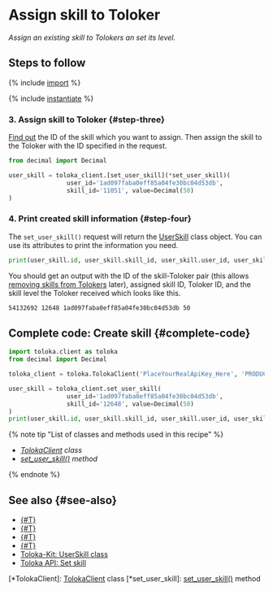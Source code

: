 # Assign skill to Toloker

_Assign an existing skill to Tolokers an set its level._

## Steps to follow

{% include [import](../_includes/recipes/import.md) %}

{% include [instantiate](../_includes/recipes/instantiate.md) %}

### 3. Assign skill to Toloker {#step-three}

[Find out](get-skills.md) the ID of the skill which you want to assign. Then assign the skill to the Toloker with the ID specified in the request.

```python
from decimal import Decimal

user_skill = toloka_client.[set_user_skill](*set_user_skill)(
                user_id='1ad097faba0eff85a04fe30bc04d53db',
                skill_id='11051', value=Decimal(50)
)
```

### 4. Print created skill information {#step-four}

The `set_user_skill()` request will return the [UserSkill](../reference/toloka.client.user_skill.UserSkill.md) class object. You can use its attributes to print the information you need.

```python
print(user_skill.id, user_skill.skill_id, user_skill.user_id, user_skill.value)
```

You should get an output with the ID of the skill-Toloker pair (this allows [removing skills from Tolokers](delete-user-skill.md) later), assigned skill ID, Toloker ID, and the skill level the Toloker received which looks like this.

```bash
54132692 12648 1ad097faba0eff85a04fe30bc04d53db 50
```

## Complete code: Create skill {#complete-code}

```python
import toloka.client as toloka
from decimal import Decimal

toloka_client = toloka.TolokaClient('PlaceYourRealApiKey_Here', 'PRODUCTION')

user_skill = toloka_client.set_user_skill(
                user_id='1ad097faba0eff85a04fe30bc04d53db',
                skill_id='12648', value=Decimal(50)
)
print(user_skill.id, user_skill.skill_id, user_skill.user_id, user_skill.value)
```

{% note tip "List of classes and methods used in this recipe" %}

- _[TolokaClient](../reference/toloka.client.TolokaClient.md) class_
- _[set_user_skill()](../reference/toloka.client.TolokaClient.set_user_skill.md) method_

{% endnote %}

## See also {#see-also}

- [{#T}](../../guide/concepts/overview.md)
- [{#T}](learn-basics.md)
- [{#T}](use-cases.md)
- [{#T}](get-skills.md)
- [Toloka-Kit: UserSkill class](../reference/toloka.client.user_skill.UserSkill.md)
- [Toloka API: Set skill](https://toloka.ai/docs/api/api-reference/#put-/user-skills)

[*TolokaClient]: [TolokaClient](../reference/toloka.client.TolokaClient.md) class
[*set_user_skill]: [set_user_skill()](../reference/toloka.client.TolokaClient.set_user_skill.md) method